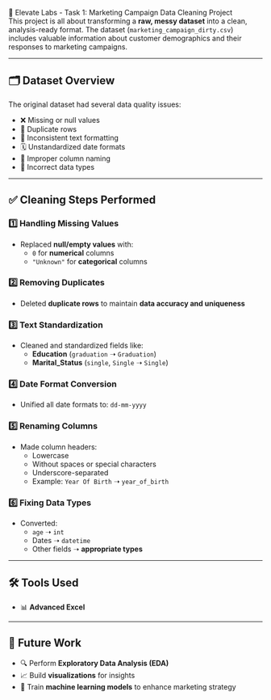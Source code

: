 🧹 Elevate Labs - Task 1: Marketing Campaign Data Cleaning Project  
This project is all about transforming a **raw, messy dataset** into a clean, analysis-ready format. The dataset (`marketing_campaign_dirty.csv`) includes valuable information about customer demographics and their responses to marketing campaigns.

---

## 🗂️ Dataset Overview

The original dataset had several data quality issues:

- ❌ Missing or null values  
- 🔁 Duplicate rows  
- 🔡 Inconsistent text formatting  
- 🗓️ Unstandardized date formats  
- 🧾 Improper column naming  
- 🔢 Incorrect data types  

---

## ✅ Cleaning Steps Performed

### 1️⃣ Handling Missing Values
- Replaced **null/empty values** with:
  - `0` for **numerical** columns  
  - `"Unknown"` for **categorical** columns

### 2️⃣ Removing Duplicates
- Deleted **duplicate rows** to maintain **data accuracy and uniqueness**

### 3️⃣ Text Standardization
- Cleaned and standardized fields like:
  - **Education** (`graduation` ➝ `Graduation`)
  - **Marital_Status** (`single`, `Single` ➝ `Single`)

### 4️⃣ Date Format Conversion
- Unified all date formats to: `dd-mm-yyyy`

### 5️⃣ Renaming Columns
- Made column headers:
  - Lowercase  
  - Without spaces or special characters  
  - Underscore-separated  
  - Example: `Year Of Birth` ➝ `year_of_birth`

### 6️⃣ Fixing Data Types
- Converted:
  - `age` ➝ `int`  
  - Dates ➝ `datetime`  
  - Other fields ➝ **appropriate types**

---

## 🛠️ Tools Used

- 📊 **Advanced Excel**

---

## 🔮 Future Work

- 🔍 Perform **Exploratory Data Analysis (EDA)**  
- 📈 Build **visualizations** for insights  
- 🤖 Train **machine learning models** to enhance marketing strategy

